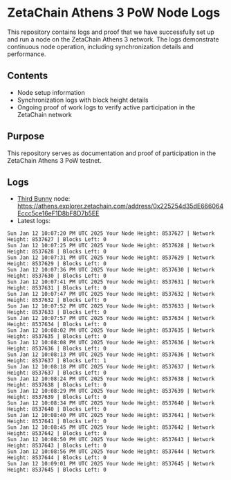 # ZetaChain Athens 3 PoW Node Logs
This repository contains logs and proof that we have successfully set up and run a node on the ZetaChain Athens 3 network. The logs demonstrate continuous node operation, including synchronization details and performance.

## Contents
- Node setup information
- Synchronization logs with block height details
- Ongoing proof of work logs to verify active participation in the ZetaChain network

## Purpose
This repository serves as documentation and proof of participation in the ZetaChain Athens 3 PoW testnet.

## Logs

- [Third Bunny](https://thirdbunny.xyz/) node: https://athens.explorer.zetachain.com/address/0x225254d35dE666064Eccc5ce16eF1D8bF8D7b5EE
- Latest logs:
```
Sun Jan 12 10:07:20 PM UTC 2025 Your Node Height: 8537627 | Network Height: 8537627 | Blocks Left: 0
Sun Jan 12 10:07:25 PM UTC 2025 Your Node Height: 8537628 | Network Height: 8537628 | Blocks Left: 0
Sun Jan 12 10:07:31 PM UTC 2025 Your Node Height: 8537629 | Network Height: 8537629 | Blocks Left: 0
Sun Jan 12 10:07:36 PM UTC 2025 Your Node Height: 8537630 | Network Height: 8537630 | Blocks Left: 0
Sun Jan 12 10:07:41 PM UTC 2025 Your Node Height: 8537631 | Network Height: 8537631 | Blocks Left: 0
Sun Jan 12 10:07:47 PM UTC 2025 Your Node Height: 8537632 | Network Height: 8537632 | Blocks Left: 0
Sun Jan 12 10:07:52 PM UTC 2025 Your Node Height: 8537633 | Network Height: 8537633 | Blocks Left: 0
Sun Jan 12 10:07:57 PM UTC 2025 Your Node Height: 8537634 | Network Height: 8537634 | Blocks Left: 0
Sun Jan 12 10:08:02 PM UTC 2025 Your Node Height: 8537635 | Network Height: 8537635 | Blocks Left: 0
Sun Jan 12 10:08:08 PM UTC 2025 Your Node Height: 8537636 | Network Height: 8537636 | Blocks Left: 0
Sun Jan 12 10:08:13 PM UTC 2025 Your Node Height: 8537636 | Network Height: 8537637 | Blocks Left: 1
Sun Jan 12 10:08:18 PM UTC 2025 Your Node Height: 8537637 | Network Height: 8537637 | Blocks Left: 0
Sun Jan 12 10:08:24 PM UTC 2025 Your Node Height: 8537638 | Network Height: 8537638 | Blocks Left: 0
Sun Jan 12 10:08:29 PM UTC 2025 Your Node Height: 8537639 | Network Height: 8537639 | Blocks Left: 0
Sun Jan 12 10:08:34 PM UTC 2025 Your Node Height: 8537640 | Network Height: 8537640 | Blocks Left: 0
Sun Jan 12 10:08:40 PM UTC 2025 Your Node Height: 8537641 | Network Height: 8537641 | Blocks Left: 0
Sun Jan 12 10:08:45 PM UTC 2025 Your Node Height: 8537642 | Network Height: 8537642 | Blocks Left: 0
Sun Jan 12 10:08:50 PM UTC 2025 Your Node Height: 8537643 | Network Height: 8537643 | Blocks Left: 0
Sun Jan 12 10:08:56 PM UTC 2025 Your Node Height: 8537644 | Network Height: 8537644 | Blocks Left: 0
Sun Jan 12 10:09:01 PM UTC 2025 Your Node Height: 8537645 | Network Height: 8537645 | Blocks Left: 0
```
